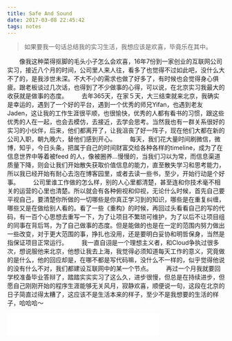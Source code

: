 ```yaml
---
title: Safe And Sound
date: 2017-03-08 22:45:42
tags: notes
---
```


> 如果要我一句话总结我的实习生活，我想应该是欢喜，毕竟乐在其中。
<!-- more -->

　　像我这种菜得抠脚的毛头小子怎么会欢喜，16年7份到一家创业的互联网公司实习，接近八个月的时间，公司里人来人往，看多了也觉得不过如此吧，没什么大不了的，是我涉世未深。不大不小的需求也做了好多了，有时候也会觉得身心俱疲。跟老板谈过几次话，也得到了不少做事的心得，可以说，在北京实习我最大的收获就是做事的态度。
　　去年365天，在家５天，大三结束就来北京，我确实是幸运的，遇到了一个好的平台，遇到一个优秀的师兄Yifan，也遇到老友Jaden，这让我的工作生涯很平顺，也很愉快，优秀的人都有看书的习惯，跟这些优秀的人在一起，也会去模仿，去接近，去学会思考。当然我也有一群关系很好的实习的小伙伴，后来，他们都离开了，让我沮丧了好一阵子，现在他们大都在新的公司入职，朝九晚六，替他们感到开心。
　　每天，我们花大量时间刷微信，微博，知乎，今日头条，把属于自己的时间财富交给各种各样的timeline，成为了在信息世界中等着被feed 的人，像被圈养...慢慢的，当我们习以为常，而信息渠道质量下降，则会让我们开始散失获取价值信息的能力，直至散失学习和思考能力，所以我已经开始有耐心去泡在博客园里，或者去读一些书，至少，开始行动是个好事。
　　公司里谁工作做的怎么样，别的人心里都清楚，甚至连和你技术毫不相关的运营的心里也清楚。所以就会有各种俯视和仰视，无论什么时候，首先自己要平视自己，要清楚你所做的一切哪些是你真正学习到的知识，哪些是在重复纠缠，哪些又是在做给别人看的。看了一些《重构》的时候，再回过头看看自己的写的代码，有一百个心思想去重写一下，为了让项目不繁琐可维护，为了以后不让项目组的同事在背后骂，为了自己做事的态度。但是能做的也是在一定的范围内努力做出一些改变，对于更大范围的事，挣扎也没用，还是要明白妥协和明哲保身，当然是指保证项目正常运行。
　　我一直自诩是一个理想主义者，和Cloud争执过很多次，想说服他来北京，他想让我去上海，我觉得必须知道每天工作的意义，究竟做的是什么，他的回应却是，在哪不都是写代码嘛，没什么不一样的，似乎觉得他说的没有什么不对，我们都建设互联网中的某一个节点。
　　再过一个月我就要回学校准备毕业答辩了，踏踏实实实习了这么久，进步很慢，但总是在持续进步，但愿自己刚刚开始的程序生涯能够无关风月，寂静欢喜，顺便说一句，这段在北京的日子简直过得太糟了，这应该不是生活本来的样子，至少不是我想要的生活的样子，哈哈哈～

<iframe frameborder="no" border="0" marginwidth="0" marginheight="0" width=352 height=52 src="//music.163.com/outchain/player?type=2&id=1934649&auto=1&height=32"></iframe>
